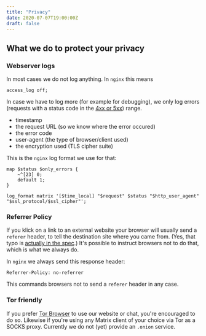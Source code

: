 ```yaml
---
title: "Privacy"
date: 2020-07-07T19:00:00Z
draft: false
---
```


## What we do to protect your privacy

### Webserver logs
In most cases we do not log anything.
In `nginx` this means
```nginx
access_log off;
```

In case we have to log more (for example for debugging), we only log errors (requests with a status code in the  [4xx or 5xx](https://http.cat/)) range.
- timestamp
- the request URL (so we know where the error occured)
- the error code
- user-agent (the type of browser/client used)
- the encryption used (TLS cipher suite)

This is the `nginx` log format we use for that:
```nginx
map $status $only_errors {
    ~^[23] 0;
    default 1;
}

log_format matrix '[$time_local] "$request" $status "$http_user_agent" "$ssl_protocol/$ssl_cipher"';
```

### Referrer Policy
If you klick on a link to an external website your browser will usually send a `referer` header, to tell the destination site where you came from. (Yes, that typo is [actually in the spec](https://tools.ietf.org/html/rfc2616#section-14.36).) It's possible to instruct browsers not to do that, which is what we always do.

In `nginx` we always send this response header:
```
Referrer-Policy: no-referrer
```
This commands browsers not to send a `referer` header in any case.

### Tor friendly
If you prefer [Tor Browser](https://www.torproject.org/download/) to use our website or chat, you're encouraged to do so. Likewise if you're using any Matrix client of your choice via Tor as a SOCKS proxy. Currently we do not (yet) provide an `.onion` service.